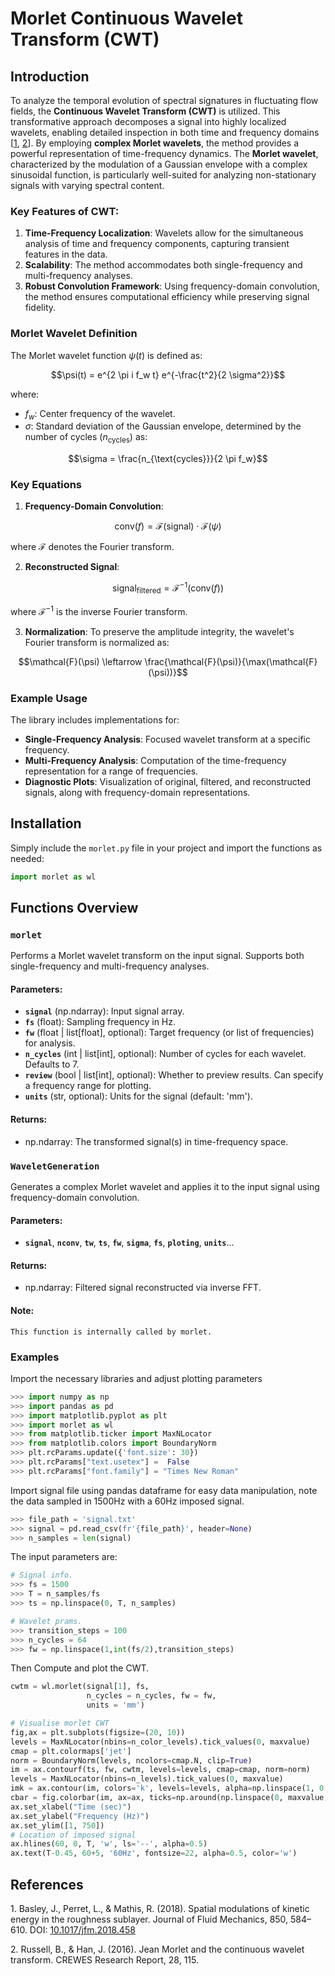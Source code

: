 # Morlet Continuous Wavelet Transform (CWT)

## Introduction
To analyze the temporal evolution of spectral signatures in fluctuating flow fields, 
the **Continuous Wavelet Transform (CWT)** is utilized. 
This transformative approach decomposes a signal into highly localized wavelets, 
enabling detailed inspection in both time and frequency domains 
[[1](#1), [2](#2)]. By employing **complex Morlet wavelets**, 
the method provides a powerful representation of time-frequency dynamics. The **Morlet wavelet**, 
characterized by the modulation of a Gaussian envelope with a complex sinusoidal function,
 is particularly well-suited for analyzing non-stationary signals with varying spectral content.

### Key Features of CWT:
1. **Time-Frequency Localization**: Wavelets allow for the simultaneous analysis of time and frequency components, capturing transient features in the data.
2. **Scalability**: The method accommodates both single-frequency and multi-frequency analyses.
3. **Robust Convolution Framework**: Using frequency-domain convolution, the method ensures computational efficiency while preserving signal fidelity.

### Morlet Wavelet Definition
The Morlet wavelet function $\psi(t)$ is defined as:

$$\psi(t) = e^{2 \pi i f_w t} e^{-\frac{t^2}{2 \sigma^2}}$$

where:
- $f_w$: Center frequency of the wavelet.
- $\sigma$: Standard deviation of the Gaussian envelope, determined by the number of cycles ($n_{\text{cycles}}$) as:

$$\sigma = \frac{n_{\text{cycles}}}{2 \pi f_w}$$

### Key Equations
1. **Frequency-Domain Convolution**:

$$\text{conv}(f) = \mathcal{F}(\text{signal}) \cdot \mathcal{F}(\psi)$$
   
   where $\mathcal{F}$ denotes the Fourier transform.

2. **Reconstructed Signal**:

$$\text{signal}_{\text{filtered}} = \mathcal{F}^{-1}(\text{conv}(f))$$
   
   where $\mathcal{F}^{-1}$ is the inverse Fourier transform.

3. **Normalization**:
   To preserve the amplitude integrity, the wavelet's Fourier transform is normalized as:
   
$$\mathcal{F}(\psi) \leftarrow \frac{\mathcal{F}(\psi)}{\max(\mathcal{F}(\psi))}$$

### Example Usage
The library includes implementations for:
- **Single-Frequency Analysis**: Focused wavelet transform at a specific frequency.
- **Multi-Frequency Analysis**: Computation of the time-frequency representation for a range of frequencies.
- **Diagnostic Plots**: Visualization of original, filtered, and reconstructed signals, along with frequency-domain representations.

## Installation
Simply include the `morlet.py` file in your project and import the functions as needed:
```python
import morlet as wl
```

## Functions Overview
### ``morlet``
Performs a Morlet wavelet transform on the input signal. Supports both single-frequency and multi-frequency analyses.

#### Parameters:
   - **``signal``** (np.ndarray): Input signal array.
   - **``fs``** (float): Sampling frequency in Hz.
   - **``fw``** (float | list[float], optional): Target frequency (or list of frequencies) for analysis.
   - **``n_cycles``** (int | list[int], optional): Number of cycles for each wavelet. Defaults to 7.
   - **``review``** (bool | list[int], optional): Whether to preview results. Can specify a frequency range for plotting.
   - **``units``** (str, optional): Units for the signal (default: 'mm').
#### Returns:
   - np.ndarray: The transformed signal(s) in time-frequency space.

### ``WaveletGeneration``
Generates a complex Morlet wavelet and applies it to the input signal using frequency-domain convolution.

#### Parameters:
   - **``signal``**, **``nconv``**, **``tw``**, **``ts``**, **``fw``**, **``sigma``**,
    **``fs``**, **``ploting``**, **``units``**...
#### Returns:
   - np.ndarray: Filtered signal reconstructed via inverse FFT.

#### Note:
    This function is internally called by morlet.

### Examples
Import the necessary libraries and adjust plotting parameters
```python
>>> import numpy as np
>>> import pandas as pd
>>> import matplotlib.pyplot as plt
>>> import morlet as wl
>>> from matplotlib.ticker import MaxNLocator
>>> from matplotlib.colors import BoundaryNorm
>>> plt.rcParams.update({'font.size': 30})
>>> plt.rcParams["text.usetex"] =  False
>>> plt.rcParams["font.family"] = "Times New Roman"
```
Import signal file using pandas dataframe for easy data manipulation, note the data sampled in 1500Hz with a 60Hz imposed signal. 
```python
>>> file_path = 'signal.txt'
>>> signal = pd.read_csv(fr'{file_path}', header=None)
>>> n_samples = len(signal)
```

The input parameters are: 
```python
# Signal info.
>>> fs = 1500
>>> T = n_samples/fs
>>> ts = np.linspace(0, T, n_samples)

# Wavelet prams.
>>> transition_steps = 100
>>> n_cycles = 64
>>> fw = np.linspace(1,int(fs/2),transition_steps)
```
Then Compute and plot the CWT.
```python
cwtm = wl.morlet(signal[1], fs, 
                 n_cycles = n_cycles, fw = fw, 
                 units = 'mm')

# Visualise morlet CWT
fig,ax = plt.subplots(figsize=(20, 10))
levels = MaxNLocator(nbins=n_color_levels).tick_values(0, maxvalue)
cmap = plt.colormaps['jet']
norm = BoundaryNorm(levels, ncolors=cmap.N, clip=True)
im = ax.contourf(ts, fw, cwtm, levels=levels, cmap=cmap, norm=norm)
levels = MaxNLocator(nbins=n_levels).tick_values(0, maxvalue)
imk = ax.contour(im, colors='k', levels=levels, alpha=np.linspace(1, 0.2,n_levels+1))
cbar = fig.colorbar(im, ax=ax, ticks=np.around(np.linspace(0, maxvalue, 5), 3))
ax.set_xlabel("Time (sec)")
ax.set_ylabel("Frequency (Hz)")
ax.set_ylim([1, 750])
# Location of imposed signal
ax.hlines(60, 0, T, 'w', ls='--', alpha=0.5)
ax.text(T-0.45, 60+5, '60Hz', fontsize=22, alpha=0.5, color='w')
```


## References
<a id="1"></a>1. Basley, J., Perret, L., & Mathis, R. (2018). Spatial modulations of kinetic energy in the roughness sublayer. Journal of Fluid Mechanics, 850, 584–610. DOI: [10.1017/jfm.2018.458](http://dx.doi.org/10.1017/jfm.2018.458)
   
<a id="2"></a>2. Russell, B., & Han, J. (2016). Jean Morlet and the continuous wavelet transform. CREWES Research Report, 28, 115.

